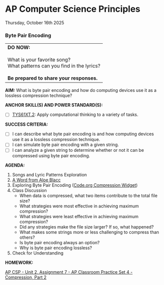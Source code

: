 # AP Computer Science Principles
Thursday, October 16th 2025

### Byte Pair Encoding

<table>
  <tr>
    <td>
      <b>DO NOW:</b><br><br>
      What is your favorite song?<br>
      What patterns can you find in the lyrics?<br><br>
      <b>Be prepared to share your responses.</b>
   </td>
  </tr>
</table>

**AIM:** What is byte pair encoding and how do computing devices use it as a lossless compression technique?

**ANCHOR SKILL(S) AND POWER STANDARD(S):** 

- [ ] <ins>TYS61XT.2</ins>: Apply computational thinking to a variety of tasks.
 
**SUCCESS CRITERIA:**
- [ ] I can describe what byte pair encoding is and how computing devices use it as a lossless compression technique.
- [ ] I can simulate byte pair encoding with a given string.
- [ ] I can analyze a given string to determine whether or not it can be compressed using byte pair encoding.

**AGENDA:**

1. Songs and Lyric Patterns Exploration
2. [A Word from Aloe Blacc](https://studio.code.org/courses/text-compression/units/1/lessons/1/levels/1)
3. Exploring Byte Pair Encoding ([Code.org Compression Widget](https://studio.code.org/courses/text-compression/units/1/lessons/1/levels/2))
4. Class Discussion
   * When data is compressed, what two items contribute to the total file size?
   * What strategies were most effective in achieving maximum compression?
   * What strategies were least effective in achieving maximum compression?
   * Did any strategies make the file size larger? If so, what happened?
   * What makes some strings more or less challenging to compress than others?
   * Is byte pair encoding always an option?
   * Why is byte pair encoding lossless?
5. Check for Understanding

**HOMEWORK:** 

[AP CSP - Unit 2, Assignment 7 - AP Classroom Practice Set 4 - Compression, Part 2](https://github.com/MrJSwotinsky/AP_Computer_Science_Principles_2025_2026/blob/main/Unit_2_Digital_Information/Assignments/Assignment_07_AP_Classroom_Practice_Set_4.md)
